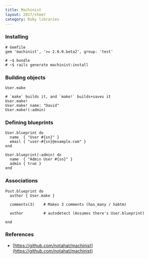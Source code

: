 ```yaml
---
title: Machinist
layout: 2017/sheet
category: Ruby libraries
---
```


### Installing

    # Gemfile
    gem 'machinist', '>= 2.0.0.beta2', group: 'test'

    # ~$ bundle
    # ~$ rails generate machinist:install

### Building objects

    User.make

    # `make` builds it, and `make!` builds+saves it
    User.make!
    User.make! name: "David"
    User.make!(:admin)

### Defining blueprints

    User.blueprint do
      name  { "User #{sn}" }
      email { "user-#{sn}@example.com" }
    end

    User.blueprint(:admin) do
      name  { "Admin User #{sn}" }
      admin { true }
    end

### Associations

    Post.blueprint do
      author { User.make }

      comments(3)    # Makes 3 comments (has_many / habtm)

      author         # autodetect (Assumes there's User.blueprint)

    end

### References

 * [https://github.com/notahat/machinist](https://github.com/notahat/machinist)
